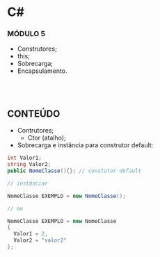 # C#
### MÓDULO 5
- Construtores;
- this;
- Sobrecarga;
- Encapsulamento.

<br><br>

## CONTEÚDO
- Contrutores;
  - Ctor (atalho);
- Sobrecarga e instância para construtor default:
~~~C#
int Valor1;
string Valor2;
public NomeClasse(){}; // constutor default

// instânciar 

NomeClasse EXEMPLO = new NomeClasse();

// ou

NomeClasse EXEMPLO = new NomeClasse
{
  Valor1 = 2,
  Valor2 = "valor2"
};

